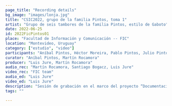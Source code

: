 ```yaml
---
page_title: "Recording details"
bg_image: "images/lonja.jpg"
title: "CSIC2022, grupo de la familia Pintos, toma 1"  
artist: "Grupo de seis tambores de la familia Pintos, estilo de Gaboto"
date: 2022-06-25
id: 2022FicPintos01
place: "Facultad de Información y Comunicación -- FIC" 
location: "Montevideo, Uruguay" 
category: ["estudio", "video"]
participants: "Aníbal Pintos, Héctor Moreira, Pablo Pintos, Julio Pintos, Wáshington Pintos, Leopoldo “Polo” Pintos" 
curator: "Aníbal Pintos, Martín Rocamora" 
producer: "Luis Jure, Martín Rocamora" 
audio_rec: "Martín Rocamora, Santiago Bogacz, Luis Jure" 
video_rec: "FIC team" 
audio_ed: "Luis Jure" 
video_ed: "Luis Jure" 
description: "Sesión de grabación en el marco del proyecto “Documentacion y análisis del candombe uruguayo”, financiado por la CSIC, agencia de investigación de la Universidad de la República. La sesión se realizó en colaboración con la FIC." 
tags: "" 

---
```

